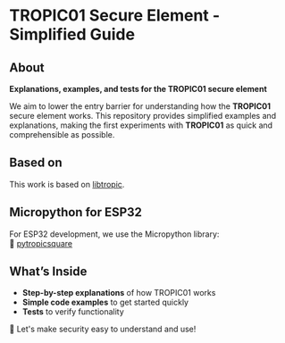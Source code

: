 # TROPIC01 Secure Element - Simplified Guide  

## About  
**Explanations, examples, and tests for the TROPIC01 secure element**  

We aim to lower the entry barrier for understanding how the **TROPIC01** secure element works. This repository provides simplified examples and explanations, making the first experiments with **TROPIC01** as quick and comprehensible as possible.  

## Based on  
This work is based on [libtropic](https://github.com/tropicsquare/libtropic).  

## Micropython for ESP32  
For ESP32 development, we use the Micropython library:  
🔗 [pytropicsquare](https://github.com/petrkr/pytropicsquare/tree/master)  

## What’s Inside  
- **Step-by-step explanations** of how TROPIC01 works  
- **Simple code examples** to get started quickly  
- **Tests** to verify functionality  

🚀 Let's make security easy to understand and use!  

